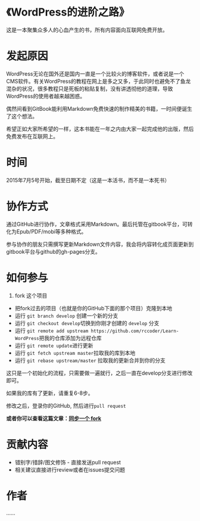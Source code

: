 《WordPress的进阶之路》
===
这是一本聚集众多人的心血产生的书，所有内容面向互联网免费开放。

发起原因
===
WordPress无论在国外还是国内一直是一个比较火的博客软件，或者说是一个CMS软件。有关WordPress的教程在网上是多之又多，于此同时也避免不了鱼龙混杂的状况，很多教程只是死板的粘贴复制，没有讲透彻他的道理，导致WordPress的使用者越来越困惑。

偶然间看到GitBook能利用Markdown免费快速的制作精美的书籍，一时间便诞生了这个想法。

希望正如大家所希望的一样，这本书能在一年之内由大家一起完成他的出版，然后免费发布在互联网上。

时间
===
2015年7月5号开始，截至日期不定（这是一本活书，而不是一本死书）

协作方式
===
通过GitHub进行协作，文章格式采用Markdown。最后托管在gitbook平台，可转化为Epub/PDF/mobi等多种格式。

参与协作的朋友只需撰写更新Markdown文件内容，我会将内容转化成页面更新到gitbook平台与github的gh-pages分支。

如何参与
===
1. fork 这个项目
* 把fork过去的项目（也就是你的GitHub下面的那个项目）克隆到本地
* 运行 ```git branch develop``` 创建一个新的分支
* 运行 ```git checkout develop```切换到你刚才创建的 ```develop``` 分支
* 运行 ```git remote add upstream https://github.com/rccoder/Learn-WordPress```把我的仓库添加为远程仓库
* 运行 ```git remote update```进行更新
* 运行 ```git fetch upstream master```拉取我的库到本地
* 运行 ```git rebase upstream/master``` 拉取我的更新合并到你的分支

这只是一个初始化的流程，只需要做一遍就行，之后一直在develop分支进行修改即可。

如果我的库有了更新，请重复6-8步。

修改之后，登录你的GitHub, 然后进行```pull request```

**或者你可以查看这篇文章：[同步一个 fork](http://gaohaoyang.github.io/2015/04/12/Syncing-a-fork/)**

贡献内容
===
 * 错别字/措辞/图文修饰 - 直接发送pull request
 * 相关建议直接进行review或者在issues提交问题
 
作者
===
……